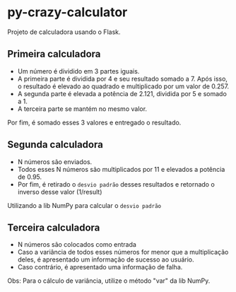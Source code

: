 # py-crazy-calculator
Projeto de calculadora usando o Flask.

## Primeira calculadora
* Um número é dividido em 3 partes iguais.
* A primeira parte é dividida por 4 e seu resultado somado a 7. Após isso, o resultado é elevado ao quadrado e multiplicado por um valor de 0.257.
* A segunda parte é elevada a potência de 2.121, dividida por 5 e somado a 1.
* A terceira parte se mantém no mesmo valor.

Por fim, é somado esses 3 valores e entregado o resultado.

## Segunda calculadora
* N números são enviados.
* Todos esses N números são multiplicados por 11 e elevados a potência de 0.95.
* Por fim, é retirado o `desvio padrão` desses resultados e retornado o inverso desse valor (1/result)

Utilizando a lib NumPy para calcular o `desvio padrão`

## Terceira calculadora
* N números são colocados como entrada
* Caso a variância de todos esses números for menor que a multiplicação deles, é apresentado um informação de sucesso ao usuário.
* Caso contrário, é apresentado uma informação de falha.

Obs: Para o cálculo de variância, utilize o método "var" da lib NumPy.